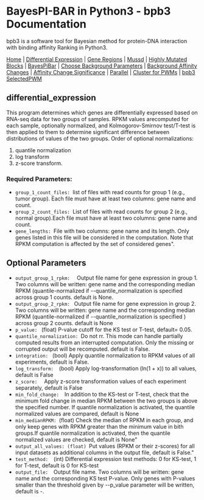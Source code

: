# BayesPI-BAR in Python3 - bpb3 Documentation

bpb3 is a software tool for Bayesian method for protein-DNA interaction with binding affinity Ranking in Python3.


 
[Home](index.md) | [Differential Expression](differential_expression.md) | [Gene Regions](gene_regions.md) | [Mussd](mussd.md) | [Highly Mutated Blocks](highly_mutated_blocks.md) | [BayesPiBar](bayespi_bar.md) | [Choose Background Parameters](choose_background_parameters.md) | [Background Affinity Changes](background_affinity_changes.md) | [Affinity Change Significance](affinity_change_significance_test.md) | [Parallel](parallel.md) | [Cluster for PWMs](make_cluster4pwm.md) | [bpb3 SelectedPWM](bpb3selectedPWM.md) 


## differential_expression
<p>This program determines which genes are differentially expressed based on RNA-seq data for two groups of samples. RPKM values arecomputed for each sample, optionally normalized, and Kolmogorov-Smirnov test/T-test is then applied to them to determine significant difference between distributions of values of the two groups. Order of optional normalizations: 
    
  </p>
<ol> 
  <li>quantile normalization</li> 
  <li>log transform</li> 
  <li>z-score transform. </li> 
</ol>

### Required Parameters:
<ul>
  <li><code>group_1_count_files: </code>list of files with read counts for group 1 (e.g., tumor group). Each file must have at least two columns: gene name and count. </li>
  <li><code>group_2_count_files: </code>List of files with read counts for group 2 (e.g., normal group).Each file must have at least two columns: gene name and count.</li>
  <li><code>gene_lengths: </code>File with two columns: gene name and its length. Only genes listed in this file will be considered in the computation. Note that RPKM computation is affected by the set of considered genes".</li>
  
</ul>


## Optional Parameters

<ul>    
    
  <li><code>output_group_1_rpkm:  </code> Output file name for gene expression in group 1. Two columns will be written: gene name and the corresponding median RPKM (quantile-normalized if --quantile_normalization is specified across group 1 counts. default is None.</li>
  <li><code>output_group_2_rpkm: </code> Output file name for gene expression in group 2. Two columns will be written: gene name and the corresponding median RPKM (quantile-normalized if --quantile_normalization is specified ) across group 2 counts. default is None</li>
  <li><code>p_value: </code> (float) P-value cutoff for the KS test or T-test, default= 0.05.</li>
  <li><code>quantile_normalization: </code>Do not rr. This mode can handle partially computed results from an interrupted computation. Only the missing or corrupted output will be recomputed. default is False.</li>
  <li><code>integration: </code> (bool) Apply quantile normalization to RPKM values of all experiments, default is False. </li>
  <li><code>log_transform:  </code>(bool) Apply log-transformation (ln(1 + x)) to all values, default is False</li>
  <li><code>z_score:  </code> Apply z-score transformation values of each experiment separately, default is False</li>
  <li><code>min_fold_change:  </code>In addition to the KS-test or T-test, check that the minimum fold change in median RPKM between the two groups is above the specified number. If quantile normalization is activated, the quantile normalized values are compared, default is None</li>
  <li><code>min_medianRPKM: </code>(float) Check the median of RPKM in each group, and only keep genes with RPKM greater than the minimum value in bith groups.If quantile normalization is activated, then the quantile normalized values are checked, default is None" </li>
  <li><code>output_all_values: (float) </code>Put values (RPKM or their z-scores) for all input datasets as additional columns in the output file, default is False."</li>
  <li><code>test_method:  </code>(int) Differential expression test methods: 0 for KS-test, 1 for T-test, default is 0 for KS-test</li>
  <li><code>output_file:  </code>Output file name. Two columns will be written: gene name and the corresponding KS test P-value. Only genes with P-values smaller than the threshold given by --p_value parameter will be written, default is -.</li>

</ul>




    

   


    

   


